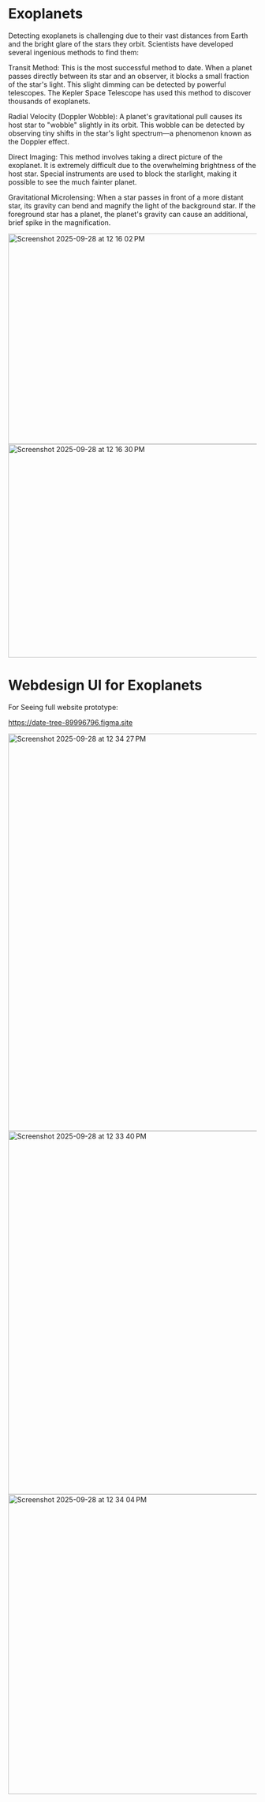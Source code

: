 # Exoplanets

Detecting exoplanets is challenging due to their vast distances from Earth and the bright glare of the stars they orbit. Scientists have developed several ingenious methods to find them:

Transit Method: This is the most successful method to date. When a planet passes directly between its star and an observer, it blocks a small fraction of the star's light. This slight dimming can be detected by powerful telescopes. The Kepler Space Telescope has used this method to discover thousands of exoplanets.



Radial Velocity (Doppler Wobble): A planet's gravitational pull causes its host star to "wobble" slightly in its orbit. This wobble can be detected by observing tiny shifts in the star's light spectrum—a phenomenon known as the Doppler effect.


Direct Imaging: This method involves taking a direct picture of the exoplanet. It is extremely difficult due to the overwhelming brightness of the host star. Special instruments are used to block the starlight, making it possible to see the much fainter planet.


Gravitational Microlensing: When a star passes in front of a more distant star, its gravity can bend and magnify the light of the background star. If the foreground star has a planet, the planet's gravity can cause an additional, brief spike in the magnification.


<img width="1304" height="427" alt="Screenshot 2025-09-28 at 12 16 02 PM" src="https://github.com/user-attachments/assets/b4d0149a-d9fd-4b68-8a55-86fcb4f61e05" />



<img width="1305" height="433" alt="Screenshot 2025-09-28 at 12 16 30 PM" src="https://github.com/user-attachments/assets/5fddb814-3fc2-47c7-9bef-4af847fd6618" />



# Webdesign UI for Exoplanets

For Seeing full website prototype:

https://date-tree-89996796.figma.site

<img width="1470" height="806" alt="Screenshot 2025-09-28 at 12 34 27 PM" src="https://github.com/user-attachments/assets/15183447-b065-4c6e-852b-5a84d875ffc3" />



<img width="1470" height="737" alt="Screenshot 2025-09-28 at 12 33 40 PM" src="https://github.com/user-attachments/assets/44bef8e1-0a68-4c21-bd27-622130360373" />

<img width="1390" height="608" alt="Screenshot 2025-09-28 at 12 34 04 PM" src="https://github.com/user-attachments/assets/b15a3c7c-87b4-4d63-8b12-8d28722d47c5" />





